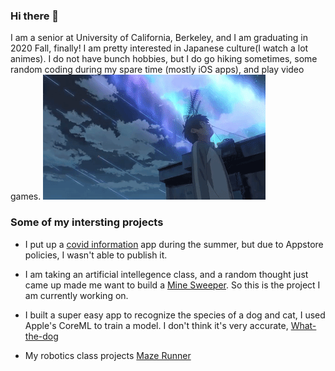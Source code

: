 <!--### Hi there 👋
**rexhanh/rexhanh** is a ✨ _special_ ✨ repository because its `README.md` (this file) appears on your GitHub profile.

Here are some ideas to get you started:

- 🔭 I’m currently working on ...
- 🌱 I’m currently learning ...
- 👯 I’m looking to collaborate on ...
- 🤔 I’m looking for help with ...
- 💬 Ask me about ...
- 📫 How to reach me: ...
- 😄 Pronouns: ...
- ⚡ Fun fact: ...
-->

### Hi there 👋
I am a senior at University of California, Berkeley, and I am graduating in 2020 Fall, finally! I am pretty interested in Japanese culture(I watch a lot animes). I do not have bunch hobbies, but I do go hiking sometimes, some random coding during my spare time (mostly iOS apps), and play video games.
![](/images/scene0.gif)

### Some of my intersting projects
- I put up a [covid information](https://github.com/rexhanh/Covid_info) app during the summer, but due to Appstore policies, I wasn't able to publish it.

- I am taking an artificial intellegence class, and a random thought just came up made me want to build a [Mine Sweeper](https://github.com/rexhanh/MineSweeper). So this is the project I am currently working on.

- I built a super easy app to recognize the species of a dog and cat, I used Apple's CoreML to train a model. I don't think it's very accurate, [What-the-dog](https://github.com/rexhanh/What-the-dog)

- My robotics class projects [Maze Runner](https://robot-gang.github.io/maze-runner/)
